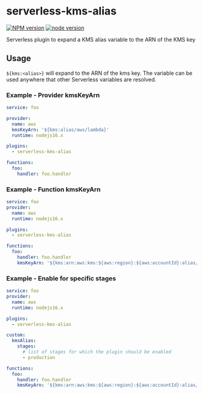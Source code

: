 # serverless-kms-alias

[![NPM version](https://img.shields.io/npm/v/serverless-kms-alias.svg?style=flat)](https://npmjs.org/package/serverless-kms-alias)
[![node version](https://img.shields.io/node/v/serverless-kms-alias.svg?style=flat)](https://nodejs.org)

Serverless plugin to expand a KMS alias variable to the ARN of the KMS key

## Usage

`${kms:<alias>}` will expand to the ARN of the kms key. The variable can be used anywhere that other Serverless
variables are resolved.

### Example - Provider kmsKeyArn

```yaml
service: foo

provider:
  name: aws
  kmsKeyArn: '${kms:alias/aws/lambda}'
  runtime: nodejs16.x

plugins:
  - serverless-kms-alias

functions:
  foo:
    handler: foo.handler
```

### Example - Function kmsKeyArn

```yaml
service: foo
provider:
  name: aws
  runtime: nodejs16.x

plugins:
  - serverless-kms-alias

functions:
  foo:
    handler: foo.handler
    kmsKeyArn: '${kms:arn:aws:kms:${aws:region}:${aws:accountId}:alias/aws/lambda}'
```

### Example - Enable for specific stages

```yaml
service: foo
provider:
  name: aws
  runtime: nodejs16.x

plugins:
  - serverless-kms-alias

custom:
  kmsAlias:
    stages:
      # list of stages for which the plugin should be enabled
      - production

functions:
  foo:
    handler: foo.handler
    kmsKeyArn: '${kms:arn:aws:kms:${aws:region}:${aws:accountId}:alias/aws/lambda}'
```
